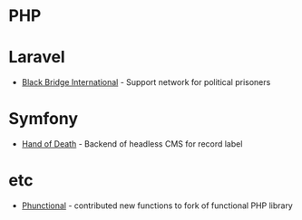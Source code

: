 # PHP

# Laravel
* [Black Bridge International](https://blackbridgeinternational.org) - Support network for political prisoners

# Symfony
* [Hand of Death](https://github.com/crashspringfield/hand-of-death-backend) - Backend of headless CMS for record label

# etc
* [Phunctional](https://github.com/crashspringfield/phunctional) - contributed new functions to fork of functional PHP library
